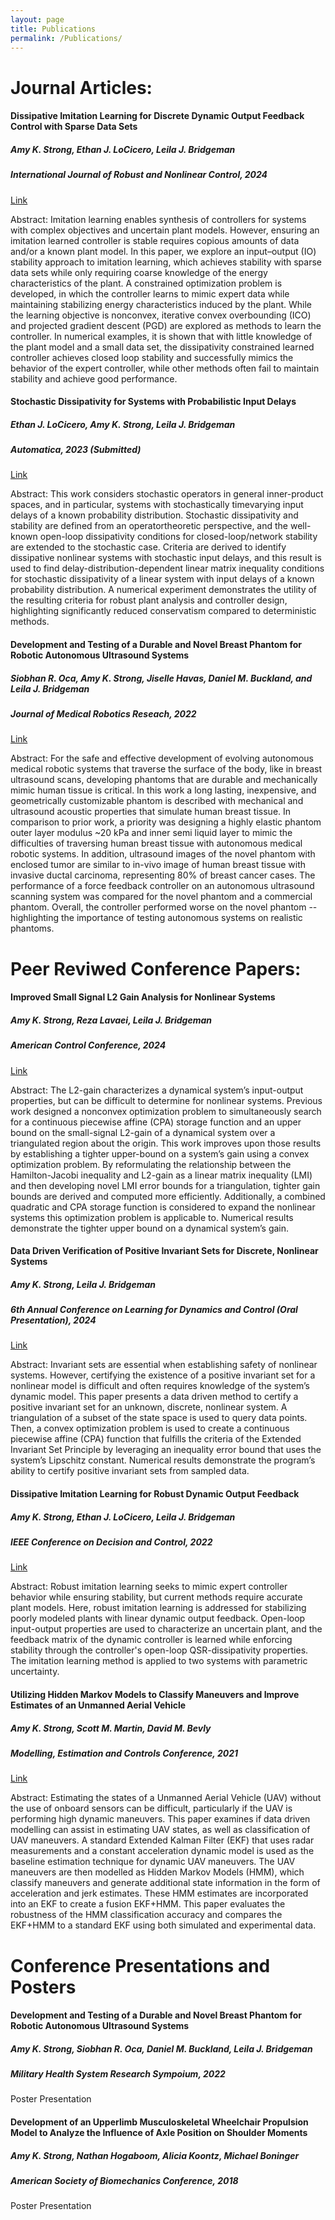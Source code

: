 ```yaml
---
layout: page
title: Publications
permalink: /Publications/
---
```


# Journal Articles:

#### **Dissipative Imitation Learning for Discrete Dynamic Output Feedback Control with Sparse Data Sets**
##### Amy K. Strong, Ethan J. LoCicero, Leila J. Bridgeman
##### *International Journal of Robust and Nonlinear Control*, 2024
[Link](https://onlinelibrary.wiley.com/doi/abs/10.1002/rnc.7398)

Abstract:
Imitation learning enables synthesis of controllers for systems with complex objectives and uncertain plant models. However, ensuring an imitation learned controller is stable requires copious amounts of data and/or a known plant model. In this paper, we explore an input–output (IO) stability approach to imitation learning, which achieves stability with sparse data sets while only requiring coarse knowledge of the energy characteristics of the plant. A constrained optimization problem is developed, in which the controller learns to mimic expert data while maintaining stabilizing energy characteristics induced by the plant. While the learning objective is nonconvex, iterative convex overbounding (ICO) and projected gradient descent (PGD) are explored as methods to learn the controller. In numerical examples, it is shown that with little knowledge of the plant model and a small data set, the dissipativity constrained learned controller achieves closed loop stability and successfully mimics the behavior of the expert controller, while other methods often fail to maintain stability and achieve good performance.

#### **Stochastic Dissipativity for Systems with Probabilistic Input Delays**
##### Ethan J. LoCicero, Amy K. Strong, Leila J. Bridgeman
##### *Automatica*, 2023 (Submitted)
[Link](https://arxiv.org/pdf/2401.02569)

Abstract: 
This work considers stochastic operators in general inner-product spaces, and in particular, systems with stochastically timevarying input delays of a known probability distribution. Stochastic dissipativity and stability are defined from an operatortheoretic perspective, and the well-known open-loop dissipativity conditions for closed-loop/network stability are extended to the stochastic case. Criteria are derived to identify dissipative nonlinear systems with stochastic input delays, and this result is used to find delay-distribution-dependent linear matrix inequality conditions for stochastic dissipativity of a linear system with input delays of a known probability distribution. A numerical experiment demonstrates the utility of the resulting criteria for robust plant analysis and controller design, highlighting significantly reduced conservatism compared to deterministic methods.

#### **Development and Testing of a Durable and Novel Breast Phantom for Robotic Autonomous Ultrasound Systems**
##### Siobhan R. Oca, Amy K. Strong, Jiselle Havas, Daniel M. Buckland, and Leila J. Bridgeman
##### *Journal of Medical Robotics Reseach*, 2022
[Link](https://www.worldscientific.com/doi/abs/10.1142/S2424905X22410100)

Abstract:
For the safe and effective development of evolving autonomous medical robotic systems that traverse the surface of the body, like in breast ultrasound scans, developing phantoms that are durable and mechanically mimic human tissue is critical. In this work a long lasting, inexpensive, and geometrically customizable phantom is described with mechanical and ultrasound acoustic properties that simulate human breast tissue. In comparison to prior work, a priority was designing a highly elastic phantom outer layer modulus ~20 kPa and inner semi liquid layer to mimic the difficulties of traversing human breast tissue with autonomous medical robotic systems. In addition, ultrasound images of the novel phantom with enclosed tumor are similar to in-vivo image of human breast tissue with invasive ductal carcinoma, representing 80\% of breast cancer cases. The performance of a force feedback controller on an autonomous ultrasound scanning system was compared for the novel phantom and a commercial phantom. Overall, the controller performed worse on the novel phantom -- highlighting the importance of testing autonomous systems on realistic phantoms.

# Peer Reviwed Conference Papers:

#### **Improved Small Signal L2 Gain Analysis for Nonlinear Systems**
##### Amy K. Strong, Reza Lavaei, Leila J. Bridgeman
##### *American Control Conference*, 2024
[Link](https://arxiv.org/abs/2309.08034)

Abstract: 
The L2-gain characterizes a dynamical system’s input-output properties, but can be difficult to determine for nonlinear systems. Previous work designed a nonconvex optimization problem to simultaneously search for a continuous piecewise affine (CPA) storage function and an upper bound on the small-signal L2-gain of a dynamical system over a triangulated region about the origin. This work improves upon those results by establishing a tighter upper-bound on a system’s gain using a convex optimization problem. By reformulating the relationship between the Hamilton-Jacobi inequality and L2-gain as a linear matrix inequality (LMI) and then developing novel LMI error bounds for a triangulation, tighter gain bounds are derived and computed more efficiently. Additionally, a combined quadratic and CPA storage function is considered to expand the nonlinear systems this optimization problem is applicable to. Numerical results demonstrate the tighter upper bound on a dynamical system’s gain.

#### **Data Driven Verification of Positive Invariant Sets for Discrete, Nonlinear Systems**
##### Amy K. Strong, Leila J. Bridgeman
##### *6th Annual Conference on Learning for Dynamics and Control* (Oral Presentation), 2024
[Link](https://proceedings.mlr.press/v242/strong24a/strong24a.pdf)

Abstract:
Invariant sets are essential when establishing safety of nonlinear systems. However, certifying the existence of a positive invariant set for a nonlinear model is difficult and often requires knowledge of the system’s dynamic model. This paper presents a data driven method to certify a positive invariant set for an unknown, discrete, nonlinear system. A triangulation of a subset of the state space is used to query data points. Then, a convex optimization problem is used to create a continuous piecewise affine (CPA) function that fulfills the criteria of the Extended Invariant Set Principle by leveraging an inequality error bound that uses the system’s Lipschitz constant. Numerical results demonstrate the program’s ability to certify positive invariant sets from sampled data.

#### **Dissipative Imitation Learning for Robust Dynamic Output Feedback**
##### Amy K. Strong, Ethan J. LoCicero, Leila J. Bridgeman
##### *IEEE Conference on Decision and Control*, 2022
[Link](https://ieeexplore.ieee.org/abstract/document/9992760)

Abstract: 
Robust imitation learning seeks to mimic expert controller behavior while ensuring stability, but current methods require accurate plant models. Here, robust imitation learning is addressed for stabilizing poorly modeled plants with linear dynamic output feedback. Open-loop input-output properties are used to characterize an uncertain plant, and the feedback matrix of the dynamic controller is learned while enforcing stability through the controller's open-loop QSR-dissipativity properties. The imitation learning method is applied to two systems with parametric uncertainty.

#### **Utilizing Hidden Markov Models to Classify Maneuvers and Improve Estimates of an Unmanned Aerial Vehicle**
##### Amy K. Strong, Scott M. Martin, David M. Bevly
##### *Modelling, Estimation and Controls Conference*, 2021
[Link](https://www.sciencedirect.com/science/article/pii/S2405896321022588)

Abstract:
Estimating the states of a Unmanned Aerial Vehicle (UAV) without the use of onboard sensors can be difficult, particularly if the UAV is performing high dynamic maneuvers. This paper examines if data driven modelling can assist in estimating UAV states, as well as classification of UAV maneuvers. A standard Extended Kalman Filter (EKF) that uses radar measurements and a constant acceleration dynamic model is used as the baseline estimation technique for dynamic UAV maneuvers. The UAV maneuvers are then modelled as Hidden Markov Models (HMM), which classify maneuvers and generate additional state information in the form of acceleration and jerk estimates. These HMM estimates are incorporated into an EKF to create a fusion EKF+HMM. This paper evaluates the robustness of the HMM classification accuracy and compares the EKF+HMM to a standard EKF using both simulated and experimental data.


# Conference Presentations and Posters

#### **Development and Testing of a Durable and Novel Breast Phantom for Robotic Autonomous Ultrasound Systems**
##### Amy K. Strong, Siobhan R. Oca, Daniel M. Buckland, Leila J. Bridgeman
##### *Military Health System Research Sympoium*, 2022 

Poster Presentation

#### **Development of an Upperlimb Musculoskeletal Wheelchair Propulsion Model to Analyze the Influence of Axle Position on Shoulder Moments**
##### Amy K. Strong, Nathan Hogaboom, Alicia Koontz, Michael Boninger
##### *American Society of Biomechanics Conference*, 2018

Poster Presentation
